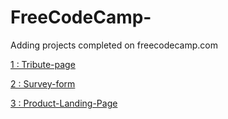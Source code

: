 # FreeCodeCamp-
Adding projects completed on freecodecamp.com

[1 : Tribute-page](https://juveriad.github.io/FreeCodeCamp-/Tribute%20page/)


[2 : Survey-form](https://juveriad.github.io/FreeCodeCamp-/Survey%20form/)

[3 : Product-Landing-Page](https://juveriad.github.io/FreeCodeCamp-/Landing%20page/)

